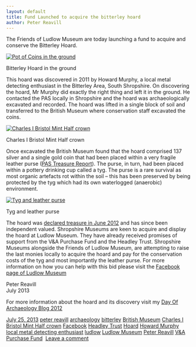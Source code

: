 ```yaml
---
layout: default
title: Fund Launched to acquire the bitterley hoard
author: Peter Reavill
---
```

The Friends of Ludlow Museum are today launching a fund to acquire and conserve the Bitterley Hoard.

[![Pot of Coins in the ground](http://finds.org.uk/blogs/themarches/files/2013/07/hoard-excavation-1024x768.jpg)](http://finds.org.uk/blogs/themarches/files/2013/07/hoard-excavation.jpg)

Bitterley Hoard in the ground

This hoard was discovered in 2011 by Howard Murphy, a local metal detecting enthusiast in the Bitterley Area, South Shropshire. On discovering the hoard, Mr Murphy did exactly the right thing and left it in the ground. He contacted the PAS locally in Shropshire and the hoard was archaeologically excavated and recorded. The hoard was lifted in a single block of soil and transferred to the British Museum where conservation staff excavated the coins.

[![Charles I Bristol Mint Half crown](http://finds.org.uk/blogs/themarches/files/2013/07/Bitterley-Hoard-Coins-Charles-I-Bristol-Mint-copy-1024x476.jpg)](http://finds.org.uk/blogs/themarches/files/2013/07/Bitterley-Hoard-Coins-Charles-I-Bristol-Mint-copy.jpg)

Charles I Bristol Mint Half crown

Once excavated the British Museum found that the hoard comprised 137 silver and a single gold coin that had been placed within a very fragile leather purse ([PAS Treasure Report](http://finds.org.uk/database/artefacts/record/id/430201 "Bitterley Hoard treasure Report")). The purse, in turn, had been placed within a pottery drinking cup called a tyg. The purse is a rare survival as most organic artefacts rot within the soil – this has been preserved by being protected by the tyg which had its own waterlogged (anaerobic) environment.

[![Tyg and leather purse](http://finds.org.uk/blogs/themarches/files/2013/07/DSC_2942.jpg)](http://finds.org.uk/blogs/themarches/files/2013/07/DSC_2942.jpg)

Tyg and leather purse

The hoard was [declared treasure in June 2012](http://finds.org.uk/news/stories/article/id/237 "Bitterley Hoard Inquest") and has since been independent valued. Shropshire Museums are keen to acquire and display the hoard at Ludlow Museum. They have already received promises of support from the V&A Purchase Fund and the Headley Trust. Shropshire Museums alongside the Friends of Ludlow Museum, are attempting to raise the last monies locally to acquire the hoard and pay for the conservation costs of the tyg and most importantly the leather purse. For more information on how you can help with this bid please visit the [Facebook page of Ludlow Museum](https://en-gb.facebook.com/pages/Ludlow-Museum-Resource-Centre/495586643792870 "Ludlow Museum")

Peter Reavill  
July 2013

For more information about the hoard and its discovery visit my [Day Of Archaeology Blog 2012](http://www.dayofarchaeology.com/author/preavill/ "Day Of Archaeology - Bitterley")

[July 25, 2013](http://finds.org.uk/blogs/blog/2013/07/25/fund-launched-to-acquire-the-bitterley-hoard/ "8:59 pm") [peter reavill](http://finds.org.uk/blogs/blog/author/peter-reavill/ "View all posts by peter reavill") [archaeology](http://finds.org.uk/blogs/blog/category/archaeology/) [bitterley](http://finds.org.uk/blogs/blog/category/bitterley/) [British Museum](http://finds.org.uk/blogs/blog/category/british-museum/) [Charles I Bristol Mint Half crown](http://finds.org.uk/blogs/blog/category/charles-i-bristol-mint-half-crown/) [Facebook](http://finds.org.uk/blogs/blog/category/facebook/) [Headley Trust](http://finds.org.uk/blogs/blog/category/headley-trust/) [Hoard](http://finds.org.uk/blogs/blog/category/hoard/) [Howard Murphy](http://finds.org.uk/blogs/blog/category/howard-murphy/) [local metal detecting enthusiast](http://finds.org.uk/blogs/blog/category/local-metal-detecting-enthusiast/) [ludlow](http://finds.org.uk/blogs/blog/category/ludlow/) [Ludlow Museum](http://finds.org.uk/blogs/blog/category/ludlow-museum/) [Peter Reavill](http://finds.org.uk/blogs/blog/category/peter-reavill/) [V&A Purchase Fund](http://finds.org.uk/blogs/blog/category/va-purchase-fund/)   [Leave a comment](http://finds.org.uk/blogs/blog/2013/07/25/fund-launched-to-acquire-the-bitterley-hoard/#respond "Comment on Fund launched to acquire the Bitterley Hoard")